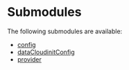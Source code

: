 # Submodules <a name="Submodules" id="submodules"></a>

The following submodules are available:
- [config](./config.typescript.md)
- [dataCloudinitConfig](./dataCloudinitConfig.typescript.md)
- [provider](./provider.typescript.md)